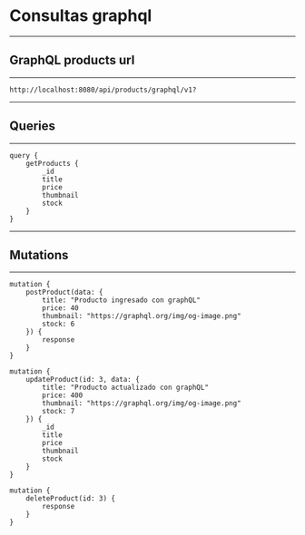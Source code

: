 # Consultas graphql

---

## GraphQL products url

---

    http://localhost:8080/api/products/graphql/v1?

---

## Queries

---

    query {
        getProducts {
            _id
            title
            price
            thumbnail
            stock
        }
    }

---

## Mutations

---

    mutation {
        postProduct(data: {
            title: "Producto ingresado con graphQL"
            price: 40
            thumbnail: "https://graphql.org/img/og-image.png"
            stock: 6
        }) {
            response
        }
    }

    mutation {
        updateProduct(id: 3, data: {
            title: "Producto actualizado con graphQL"
            price: 400
            thumbnail: "https://graphql.org/img/og-image.png"
            stock: 7
        }) {
            _id
            title
            price
            thumbnail
            stock
        }
    }

    mutation {
        deleteProduct(id: 3) {
            response
        }
    }
